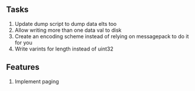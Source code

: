 ## Tasks

1. Update dump script to dump data elts too
1. Allow writing more than one data val to disk
1. Create an encoding scheme instead of relying on messagepack to do it for you
1. Write varints for length instead of uint32

## Features

1. Implement paging
